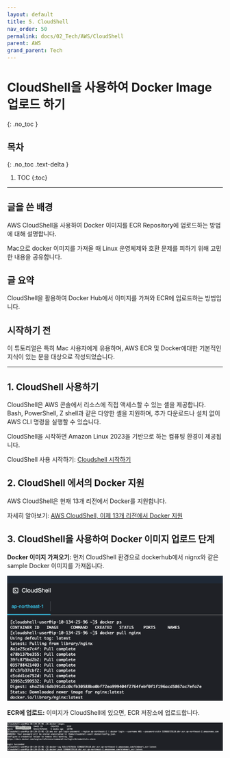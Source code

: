 ```yaml
---
layout: default
title: 5. CloudShell
nav_order: 50
permalink: docs/02_Tech/AWS/CloudShell
parent: AWS
grand_parent: Tech
---
```


# CloudShell을 사용하여 Docker Image 업로드 하기
{: .no_toc }

## 목차
{: .no_toc .text-delta }

1. TOC
{:toc}

---

## 글을 쓴 배경

AWS CloudShell을 사용하여 Docker 이미지를 ECR Repository에 업로드하는 방법에 대해 설명합니다.

Mac으로 docker 이미지를 가져올 때 Linux 운영체제와 호환 문제를 피하기 위해 고민한 내용을 공유합니다.

## 글 요약

CloudShell을 활용하여 Docker Hub에서 이미지를 가져와 ECR에 업로드하는 방법입니다.

## 시작하기 전

이 튜토리얼은 특히 Mac 사용자에게 유용하며, AWS ECR 및 Docker에대한 기본적인 지식이 있는 분을 대상으로 작성되었습니다.

---

## 1. CloudShell 사용하기

CloudShell은 AWS 콘솔에서 리소스에 직접 액세스할 수 있는 셸을 제공합니다. Bash, PowerShell, Z shell과 같은 다양한 셸을 지원하며, 추가 다운로드나 설치 없이 AWS CLI 명령을 실행할 수 있습니다.

CloudShell을 시작하면 Amazon Linux 2023을 기반으로 하는 컴퓨팅 환경이 제공됩니다.

CloudShell 사용 시작하기: [Cloudshell 시작하기](https://docs.aws.amazon.com/ko_kr/cloudshell/latest/userguide/welcome.html#how-to-get-started)

## 2. CloudShell 에서의 Docker 지원

AWS CloudShell은 현재 13개 리전에서 Docker를 지원합니다.

자세히 알아보기: [AWS CloudShell, 이제 13개 리전에서 Docker 지원](https://aws.amazon.com/ko/about-aws/whats-new/2024/01/aws-cloudshell-docker-13-regions/)

## 3. CloudShell을 사용하여 Docker 이미지 업로드 단계

**Docker 이미지 가져오기:** 먼저 CloudShell 환경으로 dockerhub에서 nignx와 같은 sample Docker 이미지를 가져옵니다.

![img-2.png](img-2.png)

**ECR에 업로드:** 이미지가 CloudShell에 있으면, ECR 저장소에 업로드합니다.

![img-3.png](img-3.png)
